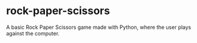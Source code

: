 # rock-paper-scissors
A basic Rock Paper Scissors game made with Python, where the user plays against the computer.
